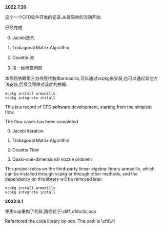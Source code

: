 **2022.7.26**

这个一个CFD软件开发的记录,从最简单的流动开始.

已经完成

0. Jacobi迭代

1. Tridiagonal Matrix Algorithm

2. Couette 流 

3. 准一维喷管问题

   

本项目依赖第三方线性代数库armadillo,可以通过vcpkg来安装,也可以通过其他方法安装,后续会移除对该库的依赖.

```shell
vcpkg install armadillo
vcpkg integrate install
```



This is a record of CFD software development, starting from the simplest flow.

The flow cases has been completed

0. Jacobi iteration

1. Tridiagonal Matrix Algorithm

2. Couette Flow

3. Quasi-one-dimensional nozzle problem

   

This project relies on the third-party linear algebra library armadillo, which can be installed through vcpkg or through other methods, and the dependency on this library will be removed later.

```
vcpkg install armadillo
vcpkg integrate install
```

**2022.8.1**

使用oop重构了代码,路径位于\cliff_cfd\cfd_oop

Refactored the code library by oop. The path is \cfd\v1

 
